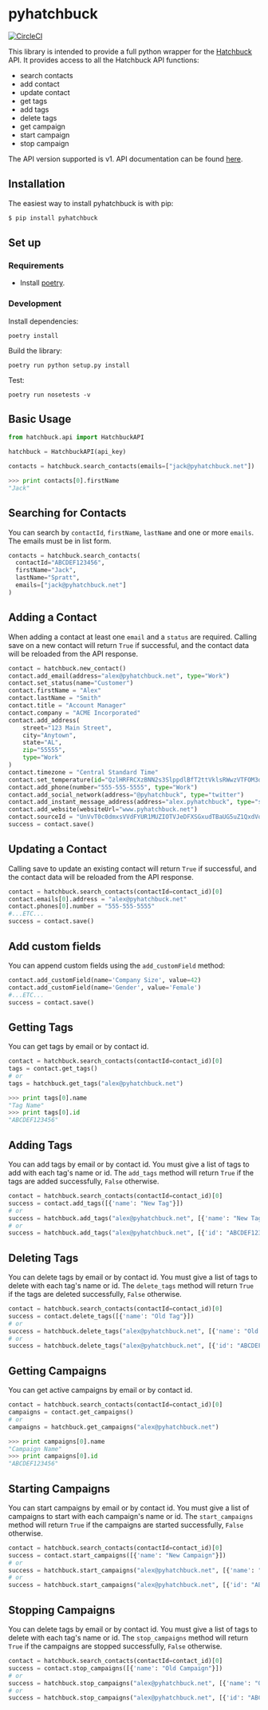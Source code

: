 # pyhatchbuck

[![CircleCI](https://circleci.com/gh/jakesen/pyhatchbuck.svg?style=svg)](https://circleci.com/gh/jakesen/pyhatchbuck)

This library is intended to provide a full python wrapper for the [Hatchbuck][hatchbuck] API. It provides access to all the Hatchbuck API functions:

* search contacts
* add contact
* update contact
* get tags
* add tags
* delete tags
* get campaign
* start campaign
* stop campaign

The API version supported is v1. API documentation can be found [here][hatchbuck-api-docs].

[hatchbuck]: http://www.hatchbuck.com
[hatchbuck-api-docs]: https://hatchbuck.freshdesk.com/support/solutions/articles/5000578765-hatchbuck-api-documentation

## Installation

The easiest way to install pyhatchbuck is with pip:

```sh
$ pip install pyhatchbuck
```

## Set up

### Requirements
- Install [poetry][poetry].

[poetry]: https://poetry.eustace.io/

### Development

Install dependencies:

```
poetry install
```

Build the library:

```
poetry run python setup.py install
```

Test:

```
poetry run nosetests -v
```

## Basic Usage

```py
from hatchbuck.api import HatchbuckAPI

hatchbuck = HatchbuckAPI(api_key)

contacts = hatchbuck.search_contacts(emails=["jack@pyhatchbuck.net"])

>>> print contacts[0].firstName
"Jack"
```

## Searching for Contacts

You can search by `contactId`, `firstName`, `lastName` and one or more `emails`. The emails must be in list form.

```py
contacts = hatchbuck.search_contacts(
  contactId="ABCDEF123456",
  firstName="Jack",
  lastName="Spratt",
  emails=["jack@pyhatchbuck.net"]
)
```

## Adding a Contact

When adding a contact at least one `email` and a `status` are required. Calling save on a new contact will return `True` if successful, and the contact data will be reloaded from the API response.

```py
contact = hatchbuck.new_contact()
contact.add_email(address="alex@pyhatchbuck.net", type="Work")
contact.set_status(name="Customer")
contact.firstName = "Alex"
contact.lastName = "Smith"
contact.title = "Account Manager"
contact.company = "ACME Incorporated"
contact.add_address(
    street="123 Main Street",
    city="Anytown",
    state="AL",
    zip="55555",
    type="Work"
)
contact.timezone = "Central Standard Time"
contact.set_temperature(id="QzlHRFRCXzBNN2s3SlppdlBfT2ttVklsRWwzVTFOM3d6SWNJV0xzZkFHODE1")
contact.add_phone(number="555-555-5555", type="Work")
contact.add_social_network(address="@pyhatchbuck", type="twitter")
contact.add_instant_message_address(address="alex.pyhatchbuck", type="skype")
contact.add_website(websiteUrl="www.pyhatchbuck.net")
contact.sourceId = "UnVvT0c0dmxsVVdFYUR1MUZIOTVJeDFXSGxudTBaUG5uZ1QxdVo1aElUVTE1"
success = contact.save()
```

## Updating a Contact

Calling save to update an existing contact will return `True` if successful, and the contact data will be reloaded from the API response.

```py
contact = hatchbuck.search_contacts(contactId=contact_id)[0]
contact.emails[0].address = "alex@pyhatchbuck.net"
contact.phones[0].number = "555-555-5555"
#...ETC...
success = contact.save()
```

## Add custom fields
You can append custom fields using the `add_customField` method:

```py
contact.add_customField(name='Company Size', value=42)
contact.add_customField(name='Gender', value='Female')
#...ETC...
success = contact.save()
```

## Getting Tags

You can get tags by email or by contact id.

```py
contact = hatchbuck.search_contacts(contactId=contact_id)[0]
tags = contact.get_tags()
# or
tags = hatchbuck.get_tags("alex@pyhatchbuck.net")

>>> print tags[0].name
"Tag Name"
>>> print tags[0].id
"ABCDEF123456"
```

## Adding Tags

You can add tags by email or by contact id. You must give a list of tags to add with each tag's name or id. The `add_tags` method will return `True` if the tags are added successfully, `False` otherwise.

```py
contact = hatchbuck.search_contacts(contactId=contact_id)[0]
success = contact.add_tags([{'name': "New Tag"}])
# or
success = hatchbuck.add_tags("alex@pyhatchbuck.net", [{'name': "New Tag"}])
# or
success = hatchbuck.add_tags("alex@pyhatchbuck.net", [{'id': "ABCDEF123456"}])
```

## Deleting Tags

You can delete tags by email or by contact id. You must give a list of tags to delete with each tag's name or id. The `delete_tags` method will return `True` if the tags are deleted successfully, `False` otherwise.

```py
contact = hatchbuck.search_contacts(contactId=contact_id)[0]
success = contact.delete_tags([{'name': "Old Tag"}])
# or
success = hatchbuck.delete_tags("alex@pyhatchbuck.net", [{'name': "Old Tag"}])
# or
success = hatchbuck.delete_tags("alex@pyhatchbuck.net", [{'id': "ABCDEF123456"}])
```

## Getting Campaigns

You can get active campaigns by email or by contact id.

```py
contact = hatchbuck.search_contacts(contactId=contact_id)[0]
campaigns = contact.get_campaigns()
# or
campaigns = hatchbuck.get_campaigns("alex@pyhatchbuck.net")

>>> print campaigns[0].name
"Campaign Name"
>>> print campaigns[0].id
"ABCDEF123456"
```

## Starting Campaigns

You can start campaigns by email or by contact id. You must give a list of campaigns to start with each campaign's name or id. The `start_campaigns` method will return `True` if the campaigns are started successfully, `False` otherwise.

```py
contact = hatchbuck.search_contacts(contactId=contact_id)[0]
success = contact.start_campaigns([{'name': "New Campaign"}])
# or
success = hatchbuck.start_campaigns("alex@pyhatchbuck.net", [{'name': "New Campaign"}])
# or
success = hatchbuck.start_campaigns("alex@pyhatchbuck.net", [{'id': "ABCDEF123456"}])
```

## Stopping Campaigns

You can delete tags by email or by contact id. You must give a list of tags to delete with each tag's name or id. The `stop_campaigns` method will return `True` if the campaigns are stopped successfully, `False` otherwise.

```py
contact = hatchbuck.search_contacts(contactId=contact_id)[0]
success = contact.stop_campaigns([{'name': "Old Campaign"}])
# or
success = hatchbuck.stop_campaigns("alex@pyhatchbuck.net", [{'name': "Old Campaign"}])
# or
success = hatchbuck.stop_campaigns("alex@pyhatchbuck.net", [{'id': "ABCDEF123456"}])
```
